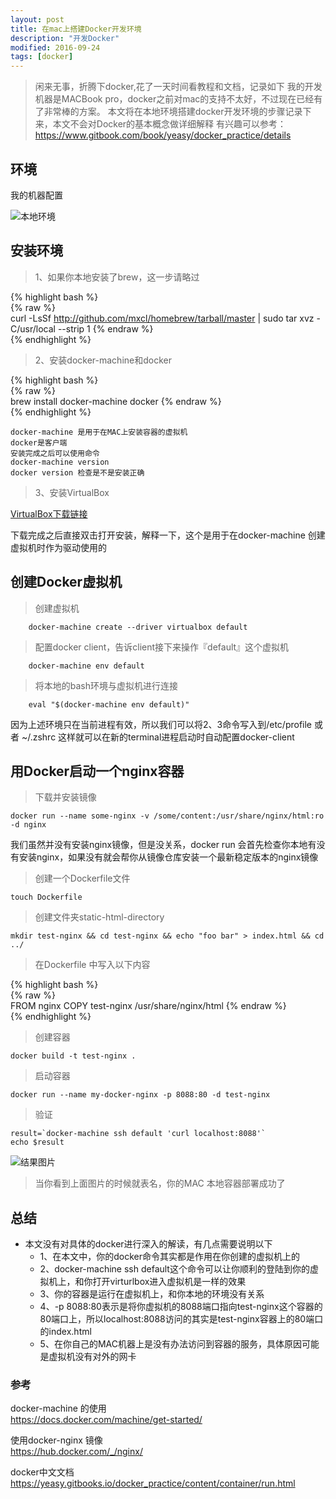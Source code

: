 ```yaml
---
layout: post
title: 在mac上搭建Docker开发环境
description: "开发Docker"
modified: 2016-09-24
tags: [docker]
---
```



> 闲来无事，折腾下docker,花了一天时间看教程和文档，记录如下
> 我的开发机器是MACBook pro，docker之前对mac的支持不太好，不过现在已经有了非常棒的方案。
> 本文将在本地环境搭建docker开发环境的步骤记录下来，本文不会对Docker的基本概念做详细解释
有兴趣可以参考：https://www.gitbook.com/book/yeasy/docker_practice/details

## 环境
我的机器配置

![本地环境](http://fangzhou.oss-cn-hangzhou.aliyuncs.com/myblog/lALOdRU_u80BYs0CSg_586_354.png_620x10000q90g.jpg)


## 安装环境

> 1、如果你本地安装了brew，这一步请略过

{% highlight bash %}  
{% raw %}  
	curl -LsSf http://github.com/mxcl/homebrew/tarball/master | sudo tar xvz -C/usr/local --strip 1
{% endraw %}   
{% endhighlight %}   


> 2、安装docker-machine和docker

{% highlight bash %}  
{% raw %}  
	 brew install docker-machine docker
{% endraw %}   
{% endhighlight %}  

    docker-machine 是用于在MAC上安装容器的虚拟机
    docker是客户端
    安装完成之后可以使用命令
    docker-machine version
    docker version 检查是不是安装正确


> 3、安装VirtualBox

[VirtualBox下载链接](http://download.virtualbox.org/virtualbox/5.1.6/VirtualBox-5.1.6-110634-OSX.dmg)

  下载完成之后直接双击打开安装，解释一下，这个是用于在docker-machine 创建虚拟机时作为驱动使用的


## 创建Docker虚拟机

> 创建虚拟机  

		docker-machine create --driver virtualbox default  

> 配置docker client，告诉client接下来操作『default』这个虚拟机

		docker-machine env default

> 将本地的bash环境与虚拟机进行连接  

		eval "$(docker-machine env default)"

因为上述环境只在当前进程有效，所以我们可以将2、3命令写入到/etc/profile 或者 ~/.zshrc 这样就可以在新的terminal进程启动时自动配置docker-client


## 用Docker启动一个nginx容器

> 下载并安装镜像

    docker run --name some-nginx -v /some/content:/usr/share/nginx/html:ro -d nginx

我们虽然并没有安装nginx镜像，但是没关系，docker run 会首先检查你本地有没有安装nginx，如果没有就会帮你从镜像仓库安装一个最新稳定版本的nginx镜像

> 创建一个Dockerfile文件

    touch Dockerfile


> 创建文件夹static-html-directory

    mkdir test-nginx && cd test-nginx && echo "foo bar" > index.html && cd ../

> 在Dockerfile 中写入以下内容

{% highlight bash %}  
{% raw %}  
FROM nginx
COPY test-nginx /usr/share/nginx/html
{% endraw %}   
{% endhighlight %}



> 创建容器

    docker build -t test-nginx .

>  启动容器

    docker run --name my-docker-nginx -p 8088:80 -d test-nginx  

> 验证

  	result=`docker-machine ssh default 'curl localhost:8088'`
  	echo $result

![结果图片](http://fangzhou.oss-cn-hangzhou.aliyuncs.com/myblog/aaaaaa.jpg)

> 当你看到上面图片的时候就表名，你的MAC 本地容器部署成功了

## 总结
* 本文没有对具体的docker进行深入的解读，有几点需要说明以下  
	* 1、在本文中，你的docker命令其实都是作用在你创建的虚拟机上的   
	* 2、docker-machine ssh default这个命令可以让你顺利的登陆到你的虚拟机上，和你打开virturlbox进入虚拟机是一样的效果   
	* 3、你的容器是运行在虚拟机上，和你本地的环境没有关系   
	* 4、-p 8088:80表示是将你虚拟机的8088端口指向test-nginx这个容器的80端口上，所以localhost:8088访问的其实是test-nginx容器上的80端口的index.html   
	* 5、在你自己的MAC机器上是没有办法访问到容器的服务，具体原因可能是虚拟机没有对外的网卡


### 参考
  docker-machine 的使用  
  https://docs.docker.com/machine/get-started/

  使用docker-nginx 镜像  
  https://hub.docker.com/_/nginx/

  docker中文文档  https://yeasy.gitbooks.io/docker_practice/content/container/run.html
